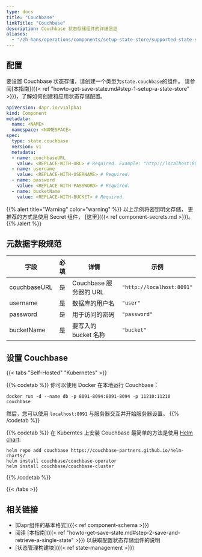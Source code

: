 ```yaml
---
type: docs
title: "Couchbase"
linkTitle: "Couchbase"
description: Couchbase 状态存储组件的详细信息
aliases:
  - "/zh-hans/operations/components/setup-state-store/supported-state-stores/setup-couchbase/"
---
```


## 配置

要设置 Couchbase 状态存储，请创建一个类型为`state.couchbase`的组件。 请参阅[本指南]({{< ref "howto-get-save-state.md#step-1-setup-a-state-store" >}})，了解如何创建和应用状态存储配置。


```yaml
apiVersion: dapr.io/v1alpha1
kind: Component
metadata:
  name: <NAME>
  namespace: <NAMESPACE>
spec:
  type: state.couchbase
  version: v1
  metadata:
  - name: couchbaseURL
    value: <REPLACE-WITH-URL> # Required. Example: "http://localhost:8091"
  - name: username
    value: <REPLACE-WITH-USERNAME> # Required.
  - name: password
    value: <REPLACE-WITH-PASSWORD> # Required.
  - name: bucketName
    value: <REPLACE-WITH-BUCKET> # Required.
```

{{% alert title="Warning" color="warning" %}}
以上示例将密钥明文存储， 更推荐的方式是使用 Secret 组件， [这里]({{< ref component-secrets.md >}})。
{{% /alert %}}

## 元数据字段规范

| 字段           | 必填 | 详情                 | 示例                        |
| ------------ |:--:| ------------------ | ------------------------- |
| couchbaseURL | 是  | Couchbase 服务器的 URL | `"http://localhost:8091"` |
| username     | 是  | 数据库的用户名            | `"user"`                  |
| password     | 是  | 用于访问的密码            | `"password"`              |
| bucketName   | 是  | 要写入的 bucket 名称     | `"bucket"`                |

## 设置 Couchbase

{{< tabs "Self-Hosted" "Kubernetes" >}}

{{% codetab %}}
你可以使用 Docker 在本地运行 Couchbase：

```
docker run -d --name db -p 8091-8094:8091-8094 -p 11210:11210 couchbase
```

然后，您可以使用 `localhost:8091` 与服务器交互并开始服务器设置。
{{% /codetab %}}

{{% codetab %}}
在 Kuberntes 上安装 Couchbase 最简单的方法是使用 [Helm chart](https://github.com/couchbase-partners/helm-charts#deploying-for-development-quick-start):

```
helm repo add couchbase https://couchbase-partners.github.io/helm-charts/
helm install couchbase/couchbase-operator
helm install couchbase/couchbase-cluster
```
{{% /codetab %}}

{{< /tabs >}}

## 相关链接
- [Dapr组件的基本格式]({{< ref component-schema >}})
- 阅读 [本指南]({{< ref "howto-get-save-state.md#step-2-save-and-retrieve-a-single-state" >}}) 以获取配置状态存储组件的说明
- [状态管理构建块]({{< ref state-management >}})
